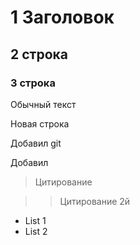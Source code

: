 # 1 Заголовок
## 2 строка
### 3 строка

Обычный текст

Новая строка

Добавил git

Добавил

> Цитирование

>> Цитирование 2й
* List 1
* List 2